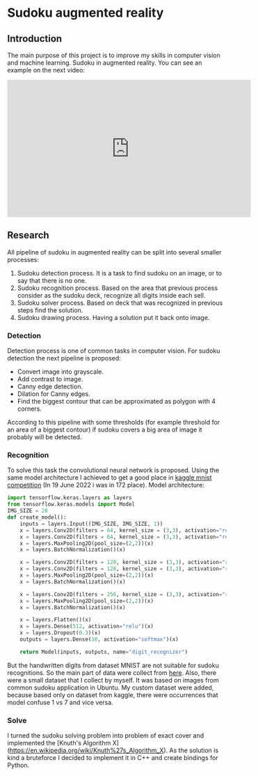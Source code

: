 # Sudoku augmented reality

## Introduction
The main purpose of this project is to improve my skills in computer vision and machine learning. 
Sudoku in augmented reality. You can see an example on the next video:

<iframe width="560" height="315" src="https://www.youtube.com/embed/T8cglxZA2h0" title="YouTube video player" frameborder="0" allow="accelerometer; autoplay; clipboard-write; encrypted-media; gyroscope; picture-in-picture" allowfullscreen></iframe>

## Research
All pipeline of sudoku in augmented reality can be split into several smaller processes:
<ol>
    <li>Sudoku detection process. It is a task to find sudoku on an image, or to say that there is no one.</li>
    <li>Sudoku recognition process. Based on the area that previous process consider as the sudoku deck, 
        recognize all digits inside each sell.</li>
    <li>Sudoku solver process. Based on deck that was recognized in previous steps find the solution.</li>
    <li>Sudoku drawing process. Having a solution put it back onto image.</li>
</ol>

### Detection
Detection process is one of common tasks in computer vision. For sudoku detection the next pipeline is proposed:
<ul>
    <li>Convert image into grayscale.</li>
    <li>Add contrast to image.</li>
    <li>Canny edge detection.</li>
    <li>Dilation for Canny edges.</li>
    <li>Find the biggest contour that can be approximated as polygon with 4 corners.</li>
</ul>
According to this pipeline with some thresholds (for example threshold for an area of a biggest contour) if sudoku covers
a big area of image it probably will be detected.

### Recognition
To solve this task the convolutional neural network is proposed. Using the same model architecture I achieved to get 
a good place in [kaggle mnist competition](https://www.kaggle.com/competitions/digit-recognizer/) (In 19 June 2022 i was in 172 place).
Model architecture:
```python
import tensorflow.keras.layers as layers
from tensorflow.keras.models import Model
IMG_SIZE = 28
def create_model():
    inputs = layers.Input((IMG_SIZE, IMG_SIZE, 1))
    x = layers.Conv2D(filters = 64, kernel_size = (3,3), activation="relu")(inputs)
    x = layers.Conv2D(filters = 64, kernel_size = (3,3), activation="relu")(x)
    x = layers.MaxPooling2D(pool_size=(2,2))(x)
    x = layers.BatchNormalization()(x)

    x = layers.Conv2D(filters = 128, kernel_size = (3,3), activation="relu")(x)
    x = layers.Conv2D(filters = 128, kernel_size = (3,3), activation="relu")(x)
    x = layers.MaxPooling2D(pool_size=(2,2))(x)
    x = layers.BatchNormalization()(x)

    x = layers.Conv2D(filters = 256, kernel_size = (3,3), activation="relu")(x)
    x = layers.MaxPooling2D(pool_size=(2,2))(x)
    x = layers.BatchNormalization()(x)

    x = layers.Flatten()(x)
    x = layers.Dense(512, activation="relu")(x)
    x = layers.Dropout(0.3)(x)
    outputs = layers.Dense(10, activation="softmax")(x)

    return Model(inputs, outputs, name="digit_recognizer")
```
But the handwritten digits from dataset MNIST are not suitable for sudoku recognitions. So the main part of
data were collect from [here](https://www.kaggle.com/datasets/kshitijdhama/printed-digits-dataset). Also,
there were a small dataset that I collect by myself. It was based on images from common sudoku application in Ubuntu. 
My custom dataset were added, because based only on dataset from kaggle, there were occurrences that model 
confuse 1 vs 7 and vice versa.

### Solve
I turned the sudoku solving problem into problem of exact cover and implemented
the [Knuth's Algorithm X] (https://en.wikipedia.org/wiki/Knuth%27s_Algorithm_X). As the solution is kind a bruteforce 
I decided to implement it in C++ and create bindings for Python.
